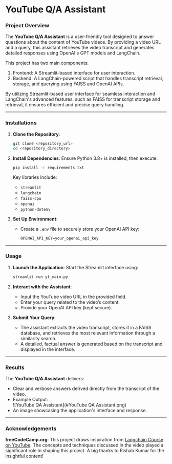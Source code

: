 # **YouTube Q/A Assistant**

### **Project Overview**
The **YouTube Q/A Assistant** is a user-friendly tool designed to answer questions about the content of YouTube videos. By providing a video URL and a query, this assistant retrieves the video transcript and generates detailed responses using OpenAI's GPT models and LangChain.  

This project has two main components:

  1. Frontend: A Streamlit-based interface for user interaction.
  2. Backend: A LangChain-powered script that handles transcript retrieval, storage, and querying using FAISS and OpenAI APIs.

By utilizing Streamlit-based user interface for seamless interaction and LangChain's advanced features, such as FAISS for transcript storage and retrieval, it ensures efficient and precise query handling.

---

### **Installations**
1. **Clone the Repository**:
   ```bash
   git clone <repository_url>
   cd <repository_directory>
   ```

2. **Install Dependencies**:
   Ensure Python 3.8+ is installed, then execute:
   ```bash
   pip install -r requirements.txt
   ```
   Key libraries include:
   - `streamlit`
   - `langchain`
   - `faiss-cpu`
   - `openai`
   - `python-dotenv`

3. **Set Up Environment**:
   - Create a `.env` file to securely store your OpenAI API key:
     ```
     OPENAI_API_KEY=your_openai_api_key
     ```

---

### **Usage**
1. **Launch the Application**:
   Start the Streamlit interface using:
   ```bash
   streamlit run yt_main.py
   ```

2. **Interact with the Assistant**:
   - Input the YouTube video URL in the provided field.  
   - Enter your query related to the video’s content.  
   - Provide your OpenAI API key (kept secure).  

3. **Submit Your Query**:
   - The assistant extracts the video transcript, stores it in a FAISS database, and retrieves the most relevant information through a similarity search.  
   - A detailed, factual answer is generated based on the transcript and displayed in the interface.

---

### **Results**
The **YouTube Q/A Assistant** delivers:  
- Clear and verbose answers derived directly from the transcript of the video.  
- Example Output:  
  ![YouTube QA Assistant](#YouTube QA Assistant.png)
- An image showcasing the application's interface and response.

---

### **Acknowledgements**  
**freeCodeCamp.org**: This project draws inspiration from [Langchain Course on YouTube](https://www.youtube.com/watch?v=lG7Uxts9SXs). The concepts and techniques discussed in the video played a significant role in shaping this project. A big thanks to Rishab Kumar for the insightful content!
